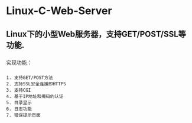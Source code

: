 Linux-C-Web-Server
==================

Linux下的小型Web服务器，支持GET/POST/SSL等功能.
------
###
实现功能：
###
    1. 支持GET/POST方法
    2. 支持SSL安全连接即HTTPS
    3. 支持CGI
    4. 基于IP地址和掩码的认证
    5. 目录显示
    6. 日志功能
    7. 错误提示页面
###
